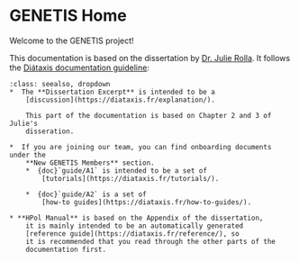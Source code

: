 # GENETIS Home

Welcome to the GENETIS project!

This documentation is based on the dissertation by 
[Dr. Julie Rolla](https://etd.ohiolink.edu/apexprod/rws_olink/r/1501/10?clear=10&p10_accession_num=osu163668789451345>).
It follows the [Diátaxis documentation guideline](https://diataxis.fr/):

```{admonition} Navigation
:class: seealso, dropdown
*  The **Dissertation Excerpt** is intended to be a 
    [discussion](https://diataxis.fr/explanation/).

    This part of the documentation is based on Chapter 2 and 3 of Julie's
    disseration.

*  If you are joining our team, you can find onboarding documents under the
    **New GENETIS Members** section.
    *  {doc}`guide/A1` is intended to be a set of 
        [tutorials](https://diataxis.fr/tutorials/).

    *  {doc}`guide/A2` is a set of 
        [how-to guides](https://diataxis.fr/how-to-guides/).

* **HPol Manual** is based on the Appendix of the dissertation,
    it is mainly intended to be an automatically generated 
    [reference guide](https://diataxis.fr/reference/), so 
    it is recommended that you read through the other parts of the
    documentation first.

```
